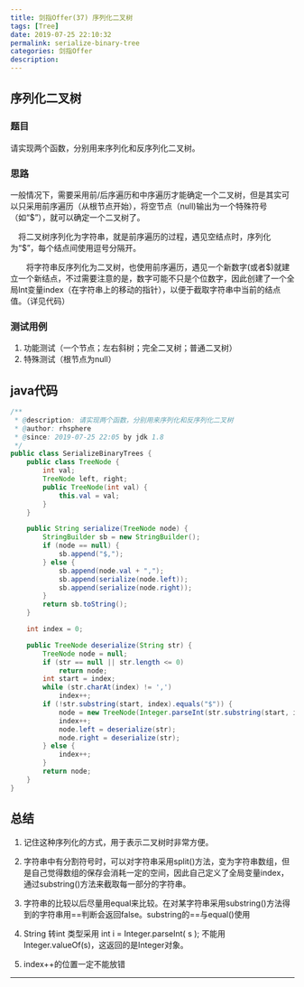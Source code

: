 ```yaml
---
title: 剑指Offer(37) 序列化二叉树
tags: [Tree]
date: 2019-07-25 22:10:32
permalink: serialize-binary-tree
categories: 剑指Offer
description:
---
```

<p class="description"></p>


<!-- more -->

## 序列化二叉树

### 题目
请实现两个函数，分别用来序列化和反序列化二叉树。

### 思路
一般情况下，需要采用前/后序遍历和中序遍历才能确定一个二叉树，但是其实可以只采用前序遍历（从根节点开始），将空节点（null)输出为一个特殊符号（如“$”），就可以确定一个二叉树了。

　将二叉树序列化为字符串，就是前序遍历的过程，遇见空结点时，序列化为“$”，每个结点间使用逗号分隔开。

　　将字符串反序列化为二叉树，也使用前序遍历，遇见一个新数字(或者$)就建立一个新结点，不过需要注意的是，数字可能不只是个位数字，因此创建了一个全局Int变量index（在字符串上的移动的指针），以便于截取字符串中当前的结点值。（详见代码）

### 测试用例
1. 功能测试（一个节点；左右斜树；完全二叉树；普通二叉树）
2. 特殊测试（根节点为null）

## java代码

```java
/**
 * @description: 请实现两个函数，分别用来序列化和反序列化二叉树
 * @author: rhsphere
 * @since: 2019-07-25 22:05 by jdk 1.8
 */
public class SerializeBinaryTrees {
	public class TreeNode {
		int val;
		TreeNode left, right;
		public TreeNode(int val) {
			this.val = val;
		}
	}

	public String serialize(TreeNode node) {
		StringBuilder sb = new StringBuilder();
		if (node == null) {
			sb.append("$,");
		} else {
			sb.append(node.val + ",");
			sb.append(serialize(node.left));
			sb.append(serialize(node.right));
		}
		return sb.toString();
	}

	int index = 0;

	public TreeNode deserialize(String str) {
		TreeNode node = null;
		if (str == null || str.length <= 0) 
			return node;
		int start = index;
		while (str.charAt(index) != ',')
			index++;
		if (!str.substring(start, index).equals("$")) {
			node = new TreeNode(Integer.parseInt(str.substring(start, index)));
			index++;
			node.left = deserialize(str);
			node.right = deserialize(str);
		} else {
			index++;
		}
		return node;
	}
}
```

## 总结

1. 记住这种序列化的方式，用于表示二叉树时非常方便。

2. 字符串中有分割符号时，可以对字符串采用split()方法，变为字符串数组，但是自己觉得数组的保存会消耗一定的空间，因此自己定义了全局变量index，通过substring()方法来截取每一部分的字符串。

3. 字符串的比较以后尽量用equal来比较。在对某字符串采用substring()方法得到的字符串用==判断会返回false。substring的==与equal()使用

4. String 转int 类型采用 int i = Integer.parseInt( s ); 不能用Integer.valueOf(s)，这返回的是Integer对象。

5. index++的位置一定不能放错



<hr />
